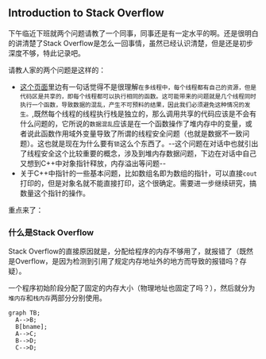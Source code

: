 ## Introduction to Stack Overflow

下午临近下班就两个问题请教了一个同事，同事还是有一定水平的啊。还是很明白的讲清楚了Stack Overflow是怎么一回事情，虽然已经认识清楚，但是还是初步深度不够，特此记录吧。

请教人家的两个问题是这样的：
* [这个页面](https://www.cnblogs.com/wolf-sun/p/4209521.html)里边有一句话觉得不是很理解`在多线程中，每个线程都有自己的资源，但是代码区是共享的，即每个线程都可以执行相同的函数。这可能带来的问题就是几个线程同时执行一个函数，导致数据的混乱，产生不可预料的结果，因此我们必须避免这种情况的发生。`,既然每个线程的线程执行栈是独立的，那么调用共享的代码应该是不会有什么问题的，它所说的`数据混乱`应该是在一个函数操作了堆内存中的变量，或者说此函数作用域外变量导致了所谓的线程安全问题（也就是数据不一致问题）。这也就是现在为什么要有`锁`这么个东西了。--这个问题在对话中也就引出了线程安全这个比较重要的概念，涉及到堆内存数据问题，下边在对话中自己又想到C++中对象指针释放，内存溢出等问题--
* 关于C++中指针的一些基本问题，比如数组名即为数组的指针，可以直接`cout`打印的，但是对象名就不能直接打印，这个很确定。需要进一步继续研究，搞数量这个指针的操作。

重点来了：
### 什么是Stack Overflow
Stack Overflow的直接原因就是，分配给程序的内存不够用了，就报错了（既然是Overflow，是因为检测到引用了规定内存地址外的地方而导致的报错吗？存疑）。

一个程序初始阶段分配了固定的内存大小（物理地址也固定了吗？），然后就分为`堆内存`和`栈内存`两部分分别使用。

```mermaid
graph TB;
  A-->B;
  B[bname];
  A-->C;
  B-->D;
  C-->D;
```